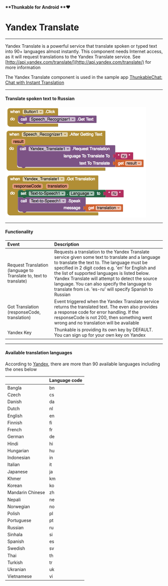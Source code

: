 #### **Thunkable for Android **❤

# Yandex Translate

---

Yandex Translate is a powerful service that translate spoken or typed text into 90+ languages almost instantly. This component needs Internet access, as it will request translations to the Yandex Translate service. See [http://api.yandex.com/translate/](http://api.yandex.com/translate/) for more information

The Yandex Translate component is used in the sample app [ThunkableChat: Chat with Instant Translation](https://www.gitbook.com/book/albertching/thunkable-docs/edit#)

---

#### Translate spoken text to Russian

![](/assets/yandex-translate-blocks.png)

---

#### Functionality

| Event | Description |
| :--- | :--- |
| Request Translation \(language to Translate to, text to translate\) | Requests a translation to the Yandex Translate service given some text to translate and a language to translate the text to. The language must be specified in 2 digit codes e.g. 'en' for English and the list of supported languages is listed below. Yandex Translate will attempt to detect the source language. You can also specify the language to translate from i.e. 'es-ru' will specify Spanish to Russian |
| Got Translation \(responseCode, translation\) | Event triggered when the Yandex Translate service returns the translated text. The even also provides a response code for error handling. If the responseCode is not 200, then something went wrong and no translation will be available |
| Yandex Key | Thunkable is providing its own key by DEFAULT. You can sign up for your own key on Yandex |

---

#### Available translation languages

According to [Yandex](https://tech.yandex.com/translate/doc/dg/concepts/api-overview-docpage/#languages), there are more than 90 available languages including the ones below

|  | Language code |
| :--- | :--- |
| Bangla | bn |
| Czech | cs |
| Danish | da |
| Dutch | nl |
| English | en |
| Finnish | fi |
| French | fr |
| German | de |
| Hindi | hi |
| Hungarian | hu |
| Indonesian | in |
| Italian | it |
| Japanese | ja |
| Khmer | km |
| Korean | ko |
| Mandarin Chinese | zh |
| Nepali | ne |
| Norwegian | no |
| Polish | pl |
| Portuguese | pt |
| Russian | ru |
| Sinhala | si |
| Spanish | es |
| Swedish | sv |
| Thai | th |
| Turkish | tr |
| Ukranian | uk |
| Vietnamese | vi |

#### 



